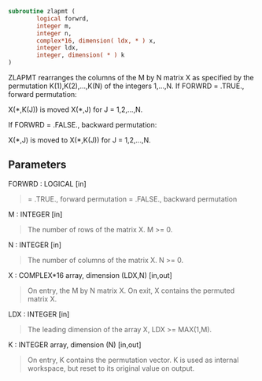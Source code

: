 ```fortran
subroutine zlapmt (
        logical forwrd,
        integer m,
        integer n,
        complex*16, dimension( ldx, * ) x,
        integer ldx,
        integer, dimension( * ) k
)
```

ZLAPMT rearranges the columns of the M by N matrix X as specified
by the permutation K(1),K(2),...,K(N) of the integers 1,...,N.
If FORWRD = .TRUE.,  forward permutation:

X(\*,K(J)) is moved X(\*,J) for J = 1,2,...,N.

If FORWRD = .FALSE., backward permutation:

X(\*,J) is moved to X(\*,K(J)) for J = 1,2,...,N.

## Parameters
FORWRD : LOGICAL [in]
> = .TRUE., forward permutation
> = .FALSE., backward permutation

M : INTEGER [in]
> The number of rows of the matrix X. M >= 0.

N : INTEGER [in]
> The number of columns of the matrix X. N >= 0.

X : COMPLEX\*16 array, dimension (LDX,N) [in,out]
> On entry, the M by N matrix X.
> On exit, X contains the permuted matrix X.

LDX : INTEGER [in]
> The leading dimension of the array X, LDX >= MAX(1,M).

K : INTEGER array, dimension (N) [in,out]
> On entry, K contains the permutation vector. K is used as
> internal workspace, but reset to its original value on
> output.
